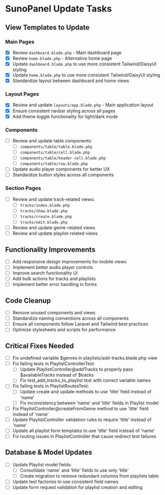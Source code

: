 # SunoPanel Update Tasks

## View Templates to Update

### Main Pages
- [x] Review `dashboard.blade.php` - Main dashboard page
- [x] Review `home.blade.php` - Alternative home page
- [x] Update `dashboard.blade.php` to use more consistent Tailwind/DaisyUI styling
- [x] Update `home.blade.php` to use more consistent Tailwind/DaisyUI styling
- [x] Standardize layout between dashboard and home views

### Layout Pages
- [x] Review and update `layouts/app.blade.php` - Main application layout
- [x] Ensure consistent navbar styling across all pages
- [x] Add theme toggle functionality for light/dark mode

### Components
- [ ] Review and update table components:
  - [ ] `components/table/table.blade.php`
  - [ ] `components/table/cell.blade.php`
  - [ ] `components/table/header-cell.blade.php`
  - [ ] `components/table/row.blade.php`
- [ ] Update audio player components for better UX
- [ ] Standardize button styles across all components

### Section Pages
- [ ] Review and update track-related views:
  - [ ] `tracks/index.blade.php`
  - [ ] `tracks/show.blade.php`
  - [ ] `tracks/create.blade.php`
  - [ ] `tracks/edit.blade.php`
- [ ] Review and update genre-related views
- [ ] Review and update playlist-related views

## Functionality Improvements
- [ ] Add responsive design improvements for mobile views
- [ ] Implement better audio player controls
- [ ] Improve search functionality UI
- [ ] Add bulk actions for tracks and playlists
- [ ] Implement better error handling in forms

## Code Cleanup
- [ ] Remove unused components and views
- [ ] Standardize naming conventions across all components
- [ ] Ensure all components follow Laravel and Tailwind best practices
- [ ] Optimize stylesheets and scripts for performance

## Critical Fixes Needed
- [ ] Fix undefined variable $genres in playlists/add-tracks.blade.php view
- [ ] Fix failing tests in PlaylistControllerTest:
  - [ ] Update PlaylistController@addTracks to properly pass $availableTracks instead of $tracks
  - [ ] Fix test_add_tracks_to_playlist test with correct variable names
- [ ] Fix failing tests in PlaylistRoutesTest:
  - [ ] Update create and update methods to use 'title' field instead of 'name'
  - [ ] Fix inconsistency between 'name' and 'title' fields in Playlist model
- [ ] Fix PlaylistController@createFromGenre method to use 'title' field instead of 'name'
- [ ] Update PlaylistController validation rules to require 'title' instead of 'name'
- [ ] Update all playlist form templates to use 'title' field instead of 'name'
- [ ] Fix routing issues in PlaylistController that cause redirect test failures

## Database & Model Updates
- [ ] Update Playlist model fields:
  - [ ] Consolidate 'name' and 'title' fields to use only 'title'
  - [ ] Create migration to remove redundant columns from playlists table
- [ ] Update test factories to use consistent field names
- [ ] Update form request validation for playlist creation and editing  